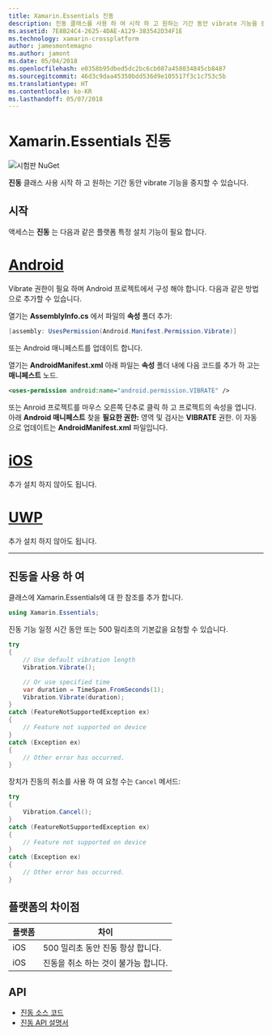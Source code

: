 ```yaml
---
title: Xamarin.Essentials 진동
description: 진동 클래스를 사용 하 여 시작 하 고 원하는 기간 동안 vibrate 기능을 중지할 수 있습니다.
ms.assetid: 7E8B24C4-2625-4DAE-A129-383542D34F1E
ms.technology: xamarin-crossplatform
author: jamesmontemagno
ms.author: jamont
ms.date: 05/04/2018
ms.openlocfilehash: e0358b95dbed5dc2bc6cb087a458034845cb8487
ms.sourcegitcommit: 46d3c9daa45350bdd536d9e105517f3c1c753c5b
ms.translationtype: HT
ms.contentlocale: ko-KR
ms.lasthandoff: 05/07/2018
---
```

# <a name="xamarinessentials-vibration"></a>Xamarin.Essentials 진동

![시험판 NuGet](~/media/shared/pre-release.png)

**진동** 클래스 사용 시작 하 고 원하는 기간 동안 vibrate 기능을 중지할 수 있습니다.

## <a name="getting-started"></a>시작

액세스는 **진동** 는 다음과 같은 플랫폼 특정 설치 기능이 필요 합니다.

# <a name="androidtabandroid"></a>[Android](#tab/android)

Vibrate 권한이 필요 하며 Android 프로젝트에서 구성 해야 합니다. 다음과 같은 방법으로 추가할 수 있습니다.

열기는 **AssemblyInfo.cs** 에서 파일의 **속성** 폴더 추가:

```csharp
[assembly: UsesPermission(Android.Manifest.Permission.Vibrate)]
```

또는 Android 매니페스트를 업데이트 합니다.

열기는 **AndroidManifest.xml** 아래 파일는 **속성** 폴더 내에 다음 코드를 추가 하 고는 **매니페스트** 노드.

```xml
<uses-permission android:name="android.permission.VIBRATE" />
```

또는 Anroid 프로젝트를 마우스 오른쪽 단추로 클릭 하 고 프로젝트의 속성을 엽니다. 아래 **Android 매니페스트** 찾을 **필요한 권한:** 영역 및 검사는 **VIBRATE** 권한. 이 자동으로 업데이트는 **AndroidManifest.xml** 파일입니다.

# <a name="iostabios"></a>[iOS](#tab/ios)

추가 설치 하지 않아도 됩니다.

# <a name="uwptabuwp"></a>[UWP](#tab/uwp)

추가 설치 하지 않아도 됩니다.

-----

## <a name="using-vibration"></a>진동을 사용 하 여

클래스에 Xamarin.Essentials에 대 한 참조를 추가 합니다.

```csharp
using Xamarin.Essentials;
```

진동 기능 일정 시간 동안 또는 500 밀리초의 기본값을 요청할 수 있습니다.

```csharp
try
{
    // Use default vibration length
    Vibration.Vibrate();

    // Or use specified time
    var duration = TimeSpan.FromSeconds(1);
    Vibration.Vibrate(duration);
}
catch (FeatureNotSupportedException ex)
{
    // Feature not supported on device
}
catch (Exception ex)
{
    // Other error has occurred.
}
```

장치가 진동의 취소를 사용 하 여 요청 수는 `Cancel` 메서드:

```csharp
try
{
    Vibration.Cancel();
}
catch (FeatureNotSupportedException ex)
{
    // Feature not supported on device
}
catch (Exception ex)
{
    // Other error has occurred.
}
```

## <a name="platform-differences"></a>플랫폼의 차이점

| 플랫폼 | 차이 |
| --- | --- |
| iOS | 500 밀리초 동안 진동 항상 합니다. |
| iOS | 진동을 취소 하는 것이 불가능 합니다. |

## <a name="api"></a>API

- [진동 소스 코드](https://github.com/xamarin/Essentials/tree/master/Essentials/Vibration)
- [진동 API 설명서](xref:Xamarin.Essentials.Vibration)
